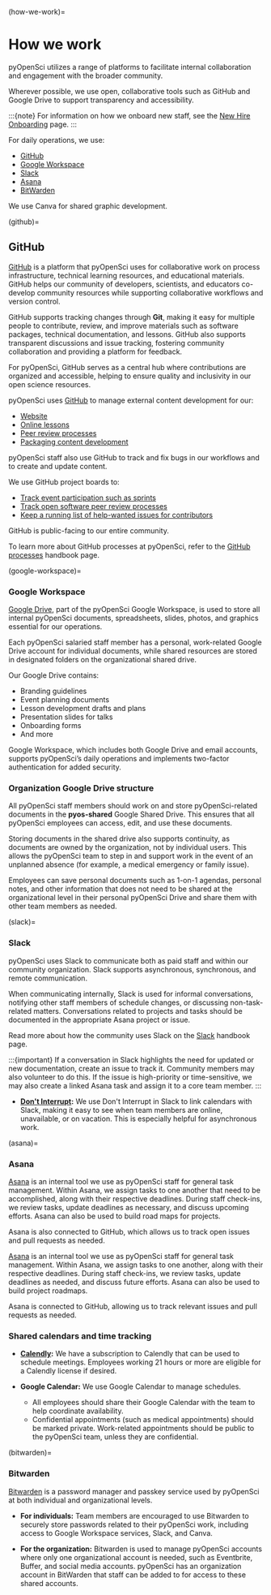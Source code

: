 (how-we-work)=
# How we work

pyOpenSci utilizes a range of platforms to facilitate internal collaboration and engagement with the broader community.

Wherever possible, we use open, collaborative tools such as GitHub and Google Drive to support transparency and accessibility.

:::{note}
For information on how we onboard new staff, see the [New Hire Onboarding](onboarding) page.
:::

For daily operations, we use:

* [GitHub](github)
* [Google Workspace](google-workspace)
* [Slack](slack)
* [Asana](asana)
* [BitWarden](bitwarden)

We use Canva for shared graphic development.

(github)=
## GitHub

[GitHub](https://github.com/) is a platform that pyOpenSci uses for collaborative work on process infrastructure, technical learning resources, and educational materials. GitHub helps our community of developers, scientists, and educators co-develop community resources while supporting collaborative workflows and version control.

GitHub supports tracking changes through **Git**, making it easy for multiple people to contribute, review, and improve materials such as software packages, technical documentation, and lessons. GitHub also supports transparent discussions and issue tracking, fostering community collaboration and providing a platform for feedback.

For pyOpenSci, GitHub serves as a central hub where contributions are organized and accessible, helping to ensure quality and inclusivity in our open science resources.

pyOpenSci uses [GitHub](https://github.com/) to manage external content development for our:

* [Website](https://www.pyopensci.org)
* [Online lessons](https://www.pyopensci.org/learn.html)
* [Peer review processes](https://www.pyopensci.org/software-peer-review)
* [Packaging content development](https://www.pyopensci.org/python-package-guide)

pyOpenSci staff also use GitHub to track and fix bugs in our workflows and to create and update content.

We use GitHub project boards to:

* [Track event participation such as sprints](https://github.com/orgs/pyOpenSci/projects/12)
* [Track open software peer review processes](https://github.com/orgs/pyOpenSci/projects/7)
* [Keep a running list of help-wanted issues for contributors](https://github.com/orgs/pyOpenSci/projects/3)

GitHub is public-facing to our entire community.

To learn more about GitHub processes at pyOpenSci, refer to the [GitHub processes](github-intro) handbook page.

(google-workspace)=
### Google Workspace

[Google Drive](https://drive.google.com/), part of the pyOpenSci Google Workspace, is used to store all internal pyOpenSci documents, spreadsheets, slides, photos, and graphics essential for our operations.

Each pyOpenSci salaried staff member has a personal, work-related Google Drive account for individual documents, while shared resources are stored in designated folders on the organizational shared drive.

Our Google Drive contains:

* Branding guidelines
* Event planning documents
* Lesson development drafts and plans
* Presentation slides for talks
* Onboarding forms
* And more

Google Workspace, which includes both Google Drive and email accounts, supports pyOpenSci’s daily operations and implements two-factor authentication for added security.

### Organization Google Drive structure

All pyOpenSci staff members should work on and store pyOpenSci-related documents in the **pyos-shared** Google Shared Drive. This ensures that all pyOpenSci employees can access, edit, and use these documents.

Storing documents in the shared drive also supports continuity, as documents are owned by the organization, not by individual users. This allows the pyOpenSci team to step in and support work in the event of an unplanned absence (for example, a medical emergency or family issue).

Employees can save personal documents such as 1-on-1 agendas, personal notes, and other information that does not need to be shared at the organizational level in their personal pyOpenSci Drive and share them with other team members as needed.

(slack)=
### Slack

pyOpenSci uses Slack to communicate both as paid staff and within our community organization. Slack supports asynchronous, synchronous, and remote communication.

When communicating internally, Slack is used for informal conversations, notifying other staff members of schedule changes, or discussing non-task-related matters. Conversations related to projects and tasks should be documented in the appropriate Asana project or issue.

Read more about how the community uses Slack on the [Slack](pyos-slack) handbook page.

:::{important}
If a conversation in Slack highlights the need for updated or new documentation, create an issue to track it. Community members may also volunteer to do this. If the issue is high-priority or time-sensitive, we may also create a linked Asana task and assign it to a core team member.
:::

* **[Don't Interrupt](https://dontinterrupt.app/):** We use Don't Interrupt in Slack to link calendars with Slack, making it easy to see when team members are online, unavailable, or on vacation. This is especially helpful for asynchronous work.

(asana)=
### Asana

[Asana](https://asana.com/) is an internal tool we use as pyOpenSci staff for general task management. Within Asana, we assign tasks to one another that need to be accomplished, along with their respective deadlines. During staff check-ins, we review tasks, update deadlines as necessary, and discuss upcoming efforts. Asana can also be used to build road maps for projects.

Asana is also connected to GitHub, which allows us to track open issues and pull requests as needed.

[Asana](https://asana.com/) is an internal tool we use as pyOpenSci staff for general task management. Within Asana, we assign tasks to one another, along with their respective deadlines. During staff check-ins, we review tasks, update deadlines as needed, and discuss future efforts. Asana can also be used to build project roadmaps.

Asana is connected to GitHub, allowing us to track relevant issues and pull requests as needed.

### Shared calendars and time tracking

* **[Calendly](https://calendly.com/):** We have a subscription to Calendly that can be used to schedule meetings. Employees working 21 hours or more are eligible for a Calendly license if desired.

* **Google Calendar:** We use Google Calendar to manage schedules.
  * All employees should share their Google Calendar with the team to help coordinate availability.
  * Confidential appointments (such as medical appointments) should be marked private. Work-related appointments should be public to the pyOpenSci team, unless they are confidential.

(bitwarden)=
### Bitwarden

[Bitwarden](https://bitwarden.com/) is a password manager and passkey service used by pyOpenSci at both individual and organizational levels.

* **For individuals:** Team members are encouraged to use Bitwarden to securely store passwords related to their pyOpenSci work, including access to Google Workspace services, Slack, and Canva.

* **For the organization:** Bitwarden is used to manage pyOpenSci accounts where only one organizational account is needed, such as Eventbrite, Buffer, and social media accounts. pyOpenSci has an organization account in BitWarden that staff can be added to for access to these shared accounts.
